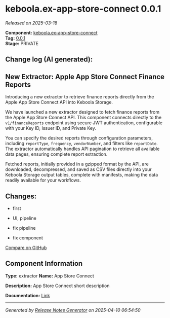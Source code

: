 #  keboola.ex-app-store-connect 0.0.1

_Released on 2025-03-18_

**Component:** [keboola.ex-app-store-connect](https://github.com/keboola/component-app-store-connect)  
**Tag:** [0.0.1](https://github.com/keboola/component-app-store-connect/releases/tag/0.0.1)  
**Stage:** PRIVATE


## Change log (AI generated):
## New Extractor: Apple App Store Connect Finance Reports
Introducing a new extractor to retrieve finance reports directly from the Apple App Store Connect API into Keboola Storage.

We have launched a new extractor designed to fetch finance reports from the Apple App Store Connect API. This component connects directly to the `v1/financeReports` endpoint using secure JWT authentication, configurable with your Key ID, Issuer ID, and Private Key.

You can specify the desired reports through configuration parameters, including `reportType`, `frequency`, `vendorNumber`, and filters like `reportDate`. The extractor automatically handles API pagination to retrieve all available data pages, ensuring complete report extraction.

Fetched reports, initially provided in a gzipped format by the API, are downloaded, decompressed, and saved as CSV files directly into your Keboola Storage output tables, complete with manifests, making the data readily available for your workflows.



## Changes:



- first 




- UI, pipeline 




- fix pipeline 




- fix component 



[Compare on GitHub](https://github.com/keboola/component-app-store-connect/compare/initial...0.0.1)



## Component Information
**Type:** extractor
**Name:** App Store Connect

**Description:** App Store Connect short description


**Documentation:** [Link](https://github.com/keboola/component-app-store-connect/blob/master/README.md)



---
_Generated by [Release Notes Generator](https://github.com/keboola/release-notes-generator)
on 2025-04-10 06:54:50_